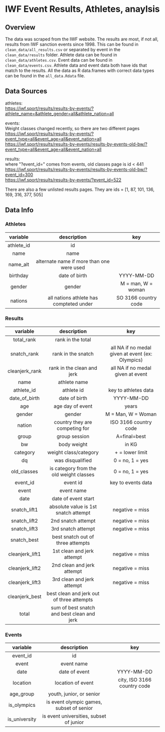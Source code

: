 # IWF Event Results, Athletes, anaylsis

## Overview

The data was scraped from the IWF website. The results are most, if not all, results from IWF sanction events since 1998. This can be found in `clean_data/all_results.csv` or separated by event in the `clean_data/results` folder. Athlete data can be found in `clean_data/athletes.csv`. Event data can be found in `clean_data/events.csv`. Athlete data and event data both have ids that match to the results. All the data as R data.frames with correct data types can be found in the `all_data.Rdata` file.

## Data Sources

athletes:  
<https://iwf.sport/results/results-by-events/?athlete_name=&athlete_gender=all&athlete_nation=all>

events:  
Weight classes changed recently, so there are two different pages  
<https://iwf.sport/results/results-by-events/?event_type=all&event_age=all&event_nation=all>  
<https://iwf.sport/results/results-by-events/results-by-events-old-bw/?event_type=all&event_age=all&event_nation=all>

results:  
where "?event_id=" comes from events, old classes page is id < 441  
<https://iwf.sport/results/results-by-events/results-by-events-old-bw/?event_id=300>  
<https://iwf.sport/results/results-by-events/?event_id=522>

There are also a few unlisted results pages. They are ids = [1, 87, 101, 136, 169, 316, 377, 505]

## Data Info

### Athletes

**variable**|**description**|**key**
:-----:|:-----:|:-----:
athlete_id | id |
name| name |
name_alt| alternate name if more than one were used|
birthday| date of birth | YYYY-MM-DD
gender | gender | M = man, W = woman
nations | all nations athlete has compteted under | SO 3166 country code

### Results

**variable**|**description**|**key**
:-----:|:-----:|:-----:
total\_rank|rank in the total|
snatch\_rank|rank in the snatch|all NA if no medal given at event (ex: Olympics)
cleanjerk\_rank|rank in the clean and jerk|all NA if no medal given at event
name|athlete name|
athlete\_id|athlete id|key to athletes data
date\_of\_birth|date of birth| YYYY-MM-DD
age|age day of event| years
gender|gender|M = Man, W = Woman
nation|country they are competing for|ISO 3166 country code
group|group session|A=final=best
bw|body weight|in KG
category|weight class/category| + = lower limit
dq|was disqualified|0 = no, 1 = yes
old\_classes|is category from the old weight classes|0 = no, 1 = yes
event\_id|event id|key to events data
event|event name|  
date|date of event start|  
snatch\_lift1|absolute value is 1st snatch attempt|negative = miss
snatch\_lift2|2nd snatch attempt|negative = miss
snatch\_lift3|3rd snatch attempt|negative = miss
snatch\_best|best snatch out of three attempts|
cleanjerk\_lift1|1st clean and jerk attempt|negative = miss
cleanjerk\_lift2|2nd clean and jerk attempt|negative = miss
cleanjerk\_lift3|3rd clean and jerk attempt|negative = miss
cleanjerk\_best|best clean and jerk out of three attempts|
total|sum of best snatch and best clean and jerk|

### Events

**variable**|**description**|**key**
:-----:|:-----:|:-----:
event_id | id |
event | event name |
date | date of event | YYYY-MM-DD
location | location of event | city, ISO 3166 country code
age\_group|youth, junior, or senior|
is\_olympics|is event olympic games, subset of senior|
is\_university|is event universities, subset of junior|
